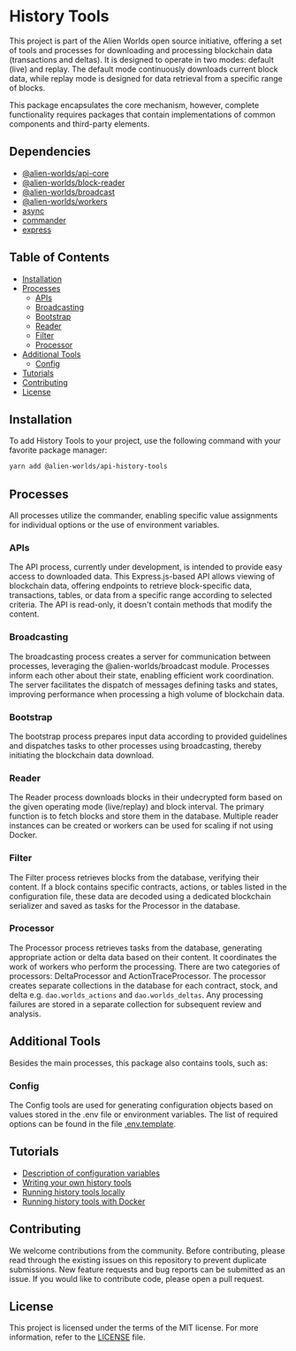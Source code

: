 # History Tools

This project is part of the Alien Worlds open source initiative, offering a set of tools and processes for downloading and processing blockchain data (transactions and deltas). It is designed to operate in two modes: default (live) and replay. The default mode continuously downloads current block data, while replay mode is designed for data retrieval from a specific range of blocks.

This package encapsulates the core mechanism, however, complete functionality requires packages that contain implementations of common components and third-party elements.

## Dependencies

- [@alien-worlds/api-core](https://github.com/Alien-Worlds/api-core)
- [@alien-worlds/block-reader](https://github.com/Alien-Worlds/block-reader)
- [@alien-worlds/broadcast](https://github.com/Alien-Worlds/broadcast)
- [@alien-worlds/workers](https://github.com/Alien-Worlds/workers)
- [async](https://github.com/caolan/async)
- [commander](https://github.com/tj/commander.js)
- [express](https://github.com/expressjs/express)


## Table of Contents

- [Installation](#installation)
- [Processes](#processes)
  - [APIs](#apis)
  - [Broadcasting](#broadcasting)
  - [Bootstrap](#bootstrap)
  - [Reader](#reader)
  - [Filter](#filter)
  - [Processor](#processor)
- [Additional Tools](#additional-tools)
  - [Config](#config)
- [Tutorials](#tutorials)
- [Contributing](#contributing)
- [License](#license)

## Installation

To add History Tools to your project, use the following command with your favorite package manager:

```bash
yarn add @alien-worlds/api-history-tools

```

## Processes

All processes utilize the commander, enabling specific value assignments for individual options or the use of environment variables.

### APIs

The API process, currently under development, is intended to provide easy access to downloaded data. This Express.js-based API allows viewing of blockchain data, offering endpoints to retrieve block-specific data, transactions, tables, or data from a specific range according to selected criteria. The API is read-only, it doesn't contain methods that modify the content.

### Broadcasting

The broadcasting process creates a server for communication between processes, leveraging the @alien-worlds/broadcast module. Processes inform each other about their state, enabling efficient work coordination. The server facilitates the dispatch of messages defining tasks and states, improving performance when processing a high volume of blockchain data.

### Bootstrap

The bootstrap process prepares input data according to provided guidelines and dispatches tasks to other processes using broadcasting, thereby initiating the blockchain data download.

### Reader

The Reader process downloads blocks in their undecrypted form based on the given operating mode (live/replay) and block interval. The primary function is to fetch blocks and store them in the database. Multiple reader instances can be created or workers can be used for scaling if not using Docker.

### Filter

The Filter process retrieves blocks from the database, verifying their content. If a block contains specific contracts, actions, or tables listed in the configuration file, these data are decoded using a dedicated blockchain serializer and saved as tasks for the Processor in the database.

### Processor

The Processor process retrieves tasks from the database, generating appropriate action or delta data based on their content. It coordinates the work of workers who perform the processing. There are two categories of processors: DeltaProcessor and ActionTraceProcessor. The processor creates separate collections in the database for each contract, stock, and delta e.g. `dao.worlds_actions` and `dao.worlds_deltas`. Any processing failures are stored in a separate collection for subsequent review and analysis.

## Additional Tools

Besides the main processes, this package also contains tools, such as:

### Config

The Config tools are used for generating configuration objects based on values stored in the .env file or environment variables. The list of required options can be found in the file [.env.template](./.env.template).

## Tutorials

- [Description of configuration variables](./tutorials/config-vars.md)
- [Writing your own history tools](./tutorials/writing-history-tools.md)
- [Running history tools locally](./tutorials/running-history-tools-locally.md)
- [Running history tools with Docker](./tutorials/running-history-tools-with-docker.md)

## Contributing

We welcome contributions from the community. Before contributing, please read through the existing issues on this repository to prevent duplicate submissions. New feature requests and bug reports can be submitted as an issue. If you would like to contribute code, please open a pull request.

## License

This project is licensed under the terms of the MIT license. For more information, refer to the [LICENSE](./LICENSE) file.
